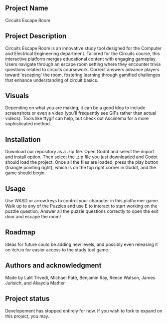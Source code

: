 ## Project Name
Circuits Escape Room

## Project  Description
Circuits Escape Room is an innovative study tool designed for the Computer and Electrical Engineering department. Tailored for the Circuits course, this interactive platform merges educational content with engaging gameplay. Users navigate through an escape room setting where they encounter trivia questions related to circuits coursework. Correct answers advance players toward 'escaping' the room, fostering learning through gamified challenges that enhance understanding of circuit basics.

## Visuals
Depending on what you are making, it can be a good idea to include screenshots or even a video (you'll frequently see GIFs rather than actual videos). Tools like ttygif can help, but check out Asciinema for a more sophisticated method.

## Installation
Download our repository as a .zip file. Open Godot and select the import and install option. Then select the .zip file you just downloaded and Godot should load the project. Once all the files are loaded, press the play button (triangle pointing right), which is on the top right corner in Godot, and the game should begin.

## Usage
Use WASD or arrow keys to control your character in this platformer game. Walk up to any of the Puzzles and use E to interact to start working on the puzzle question. Answer all the puzzle questions correctly to open the exit door and escape the room!

## Roadmap
Ideas for future could be adding new levels, and possibly even releasing it on itch.io for easier access to the study tool game.

## Authors and acknowledgment
Made by Lalit Trivedi, Michael Pate, Benjamin Ray, Reece Watson, James Jurisich, and Akaycia Mather

## Project status
Developement has stopped entirely for now. If you wish to fork to expand on this project, you may.
